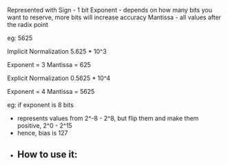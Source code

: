 Represented with
Sign - 1 bit
Exponent - depends on how many bits you want to reserve, more bits will increase accuracy
Mantissa - all values after the radix point 

eg: 5625

Implicit Normalization
5.625 * 10^3

Exponent = 3
Mantissa = 625

Explicit Normalization
0.5625 * 10^4

Exponent = 4
Mantissa = 5625

eg: if exponent is 8 bits
- represents values from 2^-8 - 2^8, but flip them and make them positive, 2^0 - 2^15
- hence, bias is 127
- How to use it:
	- 